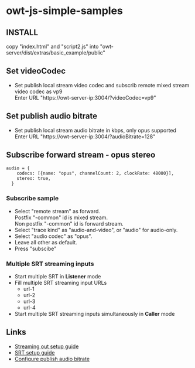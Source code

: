 # owt-js-simple-samples

## INSTALL
copy "index.html" and "script2.js" into "owt-server/dist/extras/basic_example/public"

## Set videoCodec
- Set publish local stream video codec and subscrib remote mixed stream video codec as vp9  
  Enter URL "https://owt-server-ip:3004/?videoCodec=vp9"

## Set publish audio bitrate
- Set publish local stream audio bitrate in kbps, only opus supported   
  Enter URL "https://owt-server-ip:3004/?audioBitrate=128"

## Subscribe forward stream - opus stereo  
```
audio = {
    codecs: [{name: "opus", channelCount: 2, clockRate: 48000}],
    stereo: true,
  }
```

### Subscribe sample
- Select "remote stream" as forward.<br>
Postfix "-common" id is mixed stream.<br>
Non postfix "-common" id is forward stream.
- Select "trace kind" as "audio-and-video", or "audio" for audio-only.
- Select "audio codec" as "opus".
- Leave all other as default.
- Press "subscibe"

### Multiple SRT streaming inputs
- Start multiple SRT in **Listener** mode
- Fill multiple SRT streaming input URLs
  - url-1
  - url-2
  - url-3
  - url-4
- Start multiple SRT streaming inputs simultaneously in **Caller** mode

## Links
- [Streaming out setup guide](https://github.com/daijh/owt-doc/blob/master/streaming_out_setup_guide.md)
- [SRT setup guide](https://github.com/daijh/owt-doc/blob/master/owt_srt_setup_guide.md)
- [Configure publish audio bitrate](https://github.com/daijh/owt-doc/blob/master/owt_publish_audio_bitrate.md)
